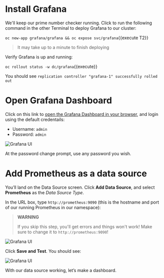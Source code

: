 # Install Grafana

We'll keep our prime number checker running. Click to run the following command in the other Terminal to deploy Grafana to our cluster:

`oc new-app grafana/grafana && oc expose svc/grafana`{{execute T2}}

> It may take up to a minute to finish deploying

Verify Grafana is up and running:

`oc rollout status -w dc/grafana`{{execute}}

You should see `replication controller "grafana-1" successfully rolled out`

# Open Grafana Dashboard

Click on this link to [open the Grafana Dashboard in your browser](http://grafana-quarkus.[[HOST_SUBDOMAIN]]-80-[[KATACODA_HOST]].environments.katacoda.com/), and login using the default credentails:

  - Username: `admin`
  - Password: `admin`

![Grafana UI](/openshift/assets/middleware/quarkus/graflogin.png)

At the password change prompt, use any password you wish.

# Add Prometheus as a data source

You’ll land on the Data Source screen. Click **Add Data Source**, and select **Prometheus** as the *Data Source Type*.

In the URL box, type `http://prometheus:9090` (this is the hostname and port of our running Prometheus in our
namespace):

> **WARNING**
>
> If you skip this step, you'll get errors and things won't work! Make sure to change it to `http://prometheus:9090`!

![Grafana UI](/openshift/assets/middleware/quarkus/grafds.png)

Click **Save and Test**. You should see:

![Grafana UI](/openshift/assets/middleware/quarkus/grafworking.png)

With our data source working, let’s make a dashboard.

